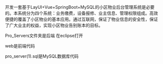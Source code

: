 开发一套基于LayUI+Vue+SpringBoot+MySQL的小区物业后台管理系统是必要的。本系统分为四个系统：业务缴费，设备报修、业主信息、管理权限组成。高效便捷的覆盖了小区物业的基本应用。通过互联网，保证了物业信息的安全性，保证了广大业主的权益，实现小区物业告别账本的目标。

Pro_Servers文件夹是后端 在eclipse打开

web是前端代码

pro_server(1).sql是MySQL数据库代码
